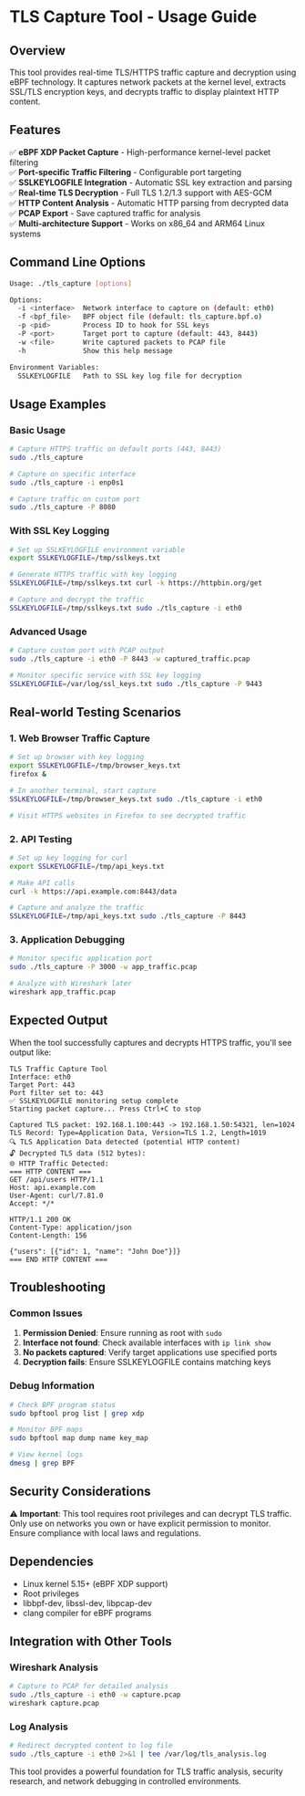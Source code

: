 # TLS Capture Tool - Usage Guide

## Overview

This tool provides real-time TLS/HTTPS traffic capture and decryption using eBPF technology. It captures network packets at the kernel level, extracts SSL/TLS encryption keys, and decrypts traffic to display plaintext HTTP content.

## Features

✅ **eBPF XDP Packet Capture** - High-performance kernel-level packet filtering  
✅ **Port-specific Traffic Filtering** - Configurable port targeting  
✅ **SSLKEYLOGFILE Integration** - Automatic SSL key extraction and parsing  
✅ **Real-time TLS Decryption** - Full TLS 1.2/1.3 support with AES-GCM  
✅ **HTTP Content Analysis** - Automatic HTTP parsing from decrypted data  
✅ **PCAP Export** - Save captured traffic for analysis  
✅ **Multi-architecture Support** - Works on x86_64 and ARM64 Linux systems

## Command Line Options

```bash
Usage: ./tls_capture [options]

Options:
  -i <interface>  Network interface to capture on (default: eth0)
  -f <bpf_file>   BPF object file (default: tls_capture.bpf.o)
  -p <pid>        Process ID to hook for SSL keys
  -P <port>       Target port to capture (default: 443, 8443)
  -w <file>       Write captured packets to PCAP file
  -h              Show this help message

Environment Variables:
  SSLKEYLOGFILE   Path to SSL key log file for decryption
```

## Usage Examples

### Basic Usage

```bash
# Capture HTTPS traffic on default ports (443, 8443)
sudo ./tls_capture

# Capture on specific interface
sudo ./tls_capture -i enp0s1

# Capture traffic on custom port
sudo ./tls_capture -P 8080
```

### With SSL Key Logging

```bash
# Set up SSLKEYLOGFILE environment variable
export SSLKEYLOGFILE=/tmp/sslkeys.txt

# Generate HTTPS traffic with key logging
SSLKEYLOGFILE=/tmp/sslkeys.txt curl -k https://httpbin.org/get

# Capture and decrypt the traffic
SSLKEYLOGFILE=/tmp/sslkeys.txt sudo ./tls_capture -i eth0
```

### Advanced Usage

```bash
# Capture custom port with PCAP output
sudo ./tls_capture -i eth0 -P 8443 -w captured_traffic.pcap

# Monitor specific service with SSL key logging
SSLKEYLOGFILE=/var/log/ssl_keys.txt sudo ./tls_capture -P 9443
```

## Real-world Testing Scenarios

### 1. Web Browser Traffic Capture

```bash
# Set up browser with key logging
export SSLKEYLOGFILE=/tmp/browser_keys.txt
firefox &

# In another terminal, start capture
SSLKEYLOGFILE=/tmp/browser_keys.txt sudo ./tls_capture -i eth0

# Visit HTTPS websites in Firefox to see decrypted traffic
```

### 2. API Testing

```bash
# Set up key logging for curl
export SSLKEYLOGFILE=/tmp/api_keys.txt

# Make API calls
curl -k https://api.example.com:8443/data

# Capture and analyze the traffic
SSLKEYLOGFILE=/tmp/api_keys.txt sudo ./tls_capture -P 8443
```

### 3. Application Debugging

```bash
# Monitor specific application port
sudo ./tls_capture -P 3000 -w app_traffic.pcap

# Analyze with Wireshark later
wireshark app_traffic.pcap
```

## Expected Output

When the tool successfully captures and decrypts HTTPS traffic, you'll see output like:

```
TLS Traffic Capture Tool
Interface: eth0
Target Port: 443
Port filter set to: 443
✅ SSLKEYLOGFILE monitoring setup complete
Starting packet capture... Press Ctrl+C to stop

Captured TLS packet: 192.168.1.100:443 -> 192.168.1.50:54321, len=1024
TLS Record: Type=Application Data, Version=TLS 1.2, Length=1019
🔍 TLS Application Data detected (potential HTTP content)
🔓 Decrypted TLS data (512 bytes):
🌐 HTTP Traffic Detected:
=== HTTP CONTENT ===
GET /api/users HTTP/1.1
Host: api.example.com
User-Agent: curl/7.81.0
Accept: */*

HTTP/1.1 200 OK
Content-Type: application/json
Content-Length: 156

{"users": [{"id": 1, "name": "John Doe"}]}
=== END HTTP CONTENT ===
```

## Troubleshooting

### Common Issues

1. **Permission Denied**: Ensure running as root with `sudo`
2. **Interface not found**: Check available interfaces with `ip link show`
3. **No packets captured**: Verify target applications use specified ports
4. **Decryption fails**: Ensure SSLKEYLOGFILE contains matching keys

### Debug Information

```bash
# Check BPF program status
sudo bpftool prog list | grep xdp

# Monitor BPF maps
sudo bpftool map dump name key_map

# View kernel logs
dmesg | grep BPF
```

## Security Considerations

⚠️ **Important**: This tool requires root privileges and can decrypt TLS traffic. Only use on networks you own or have explicit permission to monitor. Ensure compliance with local laws and regulations.

## Dependencies

- Linux kernel 5.15+ (eBPF XDP support)
- Root privileges
- libbpf-dev, libssl-dev, libpcap-dev
- clang compiler for eBPF programs

## Integration with Other Tools

### Wireshark Analysis
```bash
# Capture to PCAP for detailed analysis
sudo ./tls_capture -i eth0 -w capture.pcap
wireshark capture.pcap
```

### Log Analysis
```bash
# Redirect decrypted content to log file
sudo ./tls_capture -i eth0 2>&1 | tee /var/log/tls_analysis.log
```

This tool provides a powerful foundation for TLS traffic analysis, security research, and network debugging in controlled environments.